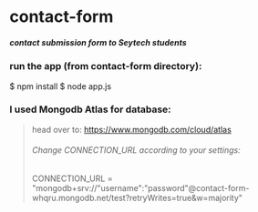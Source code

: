 # contact-form
##### contact submission form to Seytech students

### run the app (from contact-form directory): 
 $ npm install
 $ node app.js 

### I used Mongodb Atlas for database:
> head over to: https://www.mongodb.com/cloud/atlas
> ###### Change CONNECTION_URL according to your settings:
> CONNECTION_URL = "mongodb+srv://"username":"password"@contact-form-whqru.mongodb.net/test?retryWrites=true&w=majority"


